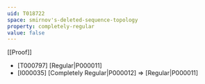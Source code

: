 ```yaml
---
uid: T018722
space: smirnov's-deleted-sequence-topology
property: completely-regular
value: false
---
```

[[Proof]]

* [T000797] [Regular|P000011]
* [I000035] [Completely Regular|P000012] => [Regular|P000011]

